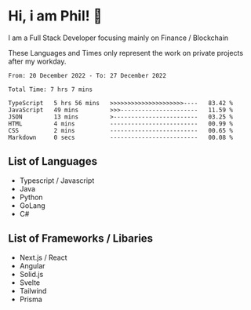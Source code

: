 # Hi, i am Phil! 👋
I am a Full Stack Developer focusing mainly on Finance / Blockchain

These Languages and Times only represent the work on private projects after my workday.
<!--START_SECTION:waka-->

```text
From: 20 December 2022 - To: 27 December 2022

Total Time: 7 hrs 7 mins

TypeScript   5 hrs 56 mins   >>>>>>>>>>>>>>>>>>>>>----   83.42 %
JavaScript   49 mins         >>>----------------------   11.59 %
JSON         13 mins         >------------------------   03.25 %
HTML         4 mins          -------------------------   00.99 %
CSS          2 mins          -------------------------   00.65 %
Markdown     0 secs          -------------------------   00.08 %
```

<!--END_SECTION:waka-->

## List of Languages
- Typescript / Javascript
- Java
- Python
- GoLang
- C#

## List of Frameworks / Libaries
- Next.js / React
- Angular
- Solid.js
- Svelte
- Tailwind
- Prisma
